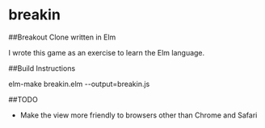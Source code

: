 # breakin

##Breakout Clone written in Elm

I wrote this game as an exercise to learn the Elm language.

##Build Instructions

elm-make breakin.elm --output=breakin.js

##TODO

- Make the view more friendly to browsers other than Chrome and Safari
